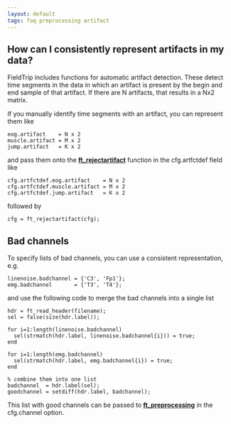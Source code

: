 ```yaml
---
layout: default
tags: faq preprocessing artifact
---
```


## How can I consistently represent artifacts in my data?

FieldTrip includes functions for automatic artifact detection. These detect time segments in the data in which an artifact is present by the begin and end sample of that artifact. If there are N artifacts, that results in a Nx2 matrix.

If you manually identify time segments with an artifact, you can represent them like

    eog.artifact    = N x 2
    muscle.artifact = M x 2
    jump.artifact   = K x 2

and pass them onto the **[ft_rejectartifact](/reference/ft_rejectartifact)** function in the cfg.artfctdef field like

    cfg.artfctdef.eog.artifact    = N x 2
    cfg.artfctdef.muscle.artifact = M x 2
    cfg.artfctdef.jump.artifact   = K x 2

followed by

    cfg = ft_rejectartifact(cfg);

## Bad channels

To specify lists of bad channels, you can use a consistent representation, e.g.

    linenoise.badchannel = {'C3', 'Fp1'};
    emg.badchannel       = {'T3', 'T4'};

and use the following code to merge the bad channels into a single list

	hdr = ft_read_header(filename);
	sel = false(size(hdr.label));

	for i=1:length(linenoise.badchannel)
	  sel(strmatch(hdr.label, linenoise.badchannel{i})) = true;
	end

	for i=1:length(emg.badchannel)
	  sel(strmatch(hdr.label, emg.badchannel{i}) = true;
	end

	% combine them into one list
	badchannel  = hdr.label(sel);
	goodchannel = setdiff(hdr.label, badchannel);

This list with good channels can be passed to **[ft_preprocessing](/reference/ft_preprocessing)** in the cfg.channel option.
